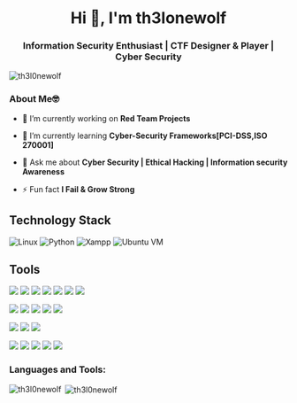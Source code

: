 <h1 align="center">Hi 👋, I'm th3lonewolf</h1> 
<h3 align="center">Information Security Enthusiast | CTF Designer & Player | Cyber Security</h3>

<p align="left"> <img src="https://komarev.com/ghpvc/?username=th3l0newolf&label=Profile%20views&color=0e75b6&style=flat" alt="th3l0newolf" /> </p>

### About Me🤓

- 🔭 I’m currently working on **Red Team Projects**

- 🌱 I’m currently learning **Cyber-Security Frameworks[PCI-DSS,ISO 270001]**

- 💬 Ask me about **Cyber Security | Ethical Hacking | Information security Awareness**

- ⚡ Fun fact **I Fail & Grow Strong**

## Technology Stack

![Linux](https://img.shields.io/badge/linux-%FCC624.svg?style=for-the-badge&logo=linux&logoColor=black&color=FCC624)
![Python](https://img.shields.io/badge/python-%3776AB.svg?style=for-the-badge&logo=python&logoColor=white&color=3776AB)
![Xampp](https://img.shields.io/badge/xampp-%FCC624.svg?style=for-the-badge&logo=xampp&logoColor=white&color=FB7A24)
![Ubuntu VM](https://img.shields.io/badge/Ubuntu%20VM-E95420.svg?style=for-the-badge&logo=ubuntu&logoColor=white)


 ## Tools


![](https://img.shields.io/badge/Maltego-%20-blue)
![](https://img.shields.io/badge/Recon--ng-%20-blue)
![](https://img.shields.io/badge/DotDotPwn-%20-blue)
![](https://img.shields.io/badge/hping3-%20-blue)
![](https://img.shields.io/badge/theHarvester-%20-blue)
![](https://img.shields.io/badge/Wireshark-%20-blue)
![](https://img.shields.io/badge/OSRFramework-%20-blue)

![](https://img.shields.io/badge/DotDotPwn-%20-orange)
![](https://img.shields.io/badge/Lynis-%20-orange)
![](https://img.shields.io/badge/Nmap-%20-orange)
![](https://img.shields.io/badge/openvas-%20-orange)
![](https://img.shields.io/badge/sqlmap-%20-orange)

![](https://img.shields.io/badge/BeEF-%20-red)
![](https://img.shields.io/badge/Armitage-%20-red)
![](https://img.shields.io/badge/Metasploit%20Framework-%20-red)

![](https://img.shields.io/badge/XSSer%20-%20-green)
![](https://img.shields.io/badge/Wfuzz%20-%20-green)
![](https://img.shields.io/badge/WebSploit-%20-green)
![](https://img.shields.io/badge/Burp%20Suite-%20-green)
![](https://img.shields.io/badge/DirBuster-%20-green)

<h3 align="left">Languages and Tools:</h3>

<p><img align="left" src="https://github-readme-stats.vercel.app/api/top-langs?username=th3l0newolf&show_icons=true&locale=en&layout=compact" alt="th3l0newolf" /></p>

<p>&nbsp;<img align="center" src="https://github-readme-stats.vercel.app/api?username=th3l0newolf&show_icons=true&locale=en" alt="th3l0newolf" /></p>

